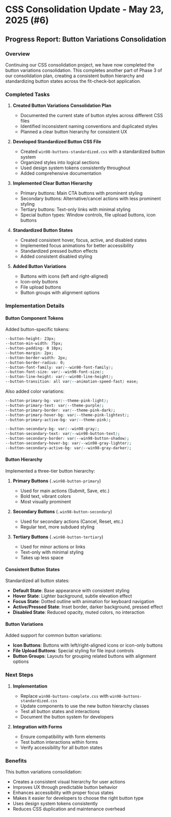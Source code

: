 # CSS Consolidation Update - May 23, 2025 (#6)

## Progress Report: Button Variations Consolidation

### Overview

Continuing our CSS consolidation project, we have now completed the button variations consolidation. This completes another part of Phase 3 of our consolidation plan, creating a consistent button hierarchy and standardizing button states across the fit-check-bot application.

### Completed Tasks

1. **Created Button Variations Consolidation Plan**
   - Documented the current state of button styles across different CSS files
   - Identified inconsistent naming conventions and duplicated styles
   - Planned a clear button hierarchy for consistent UX

2. **Developed Standardized Button CSS File**
   - Created `win98-buttons-standardized.css` with a standardized button system
   - Organized styles into logical sections
   - Used design system tokens consistently throughout
   - Added comprehensive documentation

3. **Implemented Clear Button Hierarchy**
   - Primary buttons: Main CTA buttons with prominent styling
   - Secondary buttons: Alternative/cancel actions with less prominent styling
   - Tertiary buttons: Text-only links with minimal styling
   - Special button types: Window controls, file upload buttons, icon buttons

4. **Standardized Button States**
   - Created consistent hover, focus, active, and disabled states
   - Implemented focus animations for better accessibility
   - Standardized pressed button effects
   - Added consistent disabled styling

5. **Added Button Variations**
   - Buttons with icons (left and right-aligned)
   - Icon-only buttons
   - File upload buttons
   - Button groups with alignment options

### Implementation Details

#### Button Component Tokens

Added button-specific tokens:
```css
--button-height: 23px;
--button-min-width: 75px;
--button-padding: 0 10px;
--button-margin: 2px;
--button-border-width: 2px;
--button-border-radius: 0;
--button-font-family: var(--win98-font-family);
--button-font-size: var(--win98-font-size);
--button-line-height: var(--win98-line-height);
--button-transition: all var(--animation-speed-fast) ease;
```

Also added color variations:
```css
--button-primary-bg: var(--theme-pink-light);
--button-primary-text: var(--theme-purple);
--button-primary-border: var(--theme-pink-dark);
--button-primary-hover-bg: var(--theme-pink-lightest);
--button-primary-active-bg: var(--theme-pink);

--button-secondary-bg: var(--win98-gray);
--button-secondary-text: var(--win98-button-text);
--button-secondary-border: var(--win98-button-shadow);
--button-secondary-hover-bg: var(--win98-gray-lighter);
--button-secondary-active-bg: var(--win98-gray-darker);
```

#### Button Hierarchy

Implemented a three-tier button hierarchy:
1. **Primary Buttons** (`.win98-button-primary`)
   - Used for main actions (Submit, Save, etc.)
   - Bold text, vibrant colors
   - Most visually prominent

2. **Secondary Buttons** (`.win98-button-secondary`)
   - Used for secondary actions (Cancel, Reset, etc.)
   - Regular text, more subdued styling

3. **Tertiary Buttons** (`.win98-button-tertiary`)
   - Used for minor actions or links
   - Text-only with minimal styling
   - Takes up less space

#### Consistent Button States

Standardized all button states:
- **Default State**: Base appearance with consistent styling
- **Hover State**: Lighter background, subtle elevation effect
- **Focus State**: Dotted outline with animation for keyboard navigation
- **Active/Pressed State**: Inset border, darker background, pressed effect
- **Disabled State**: Reduced opacity, muted colors, no interaction

#### Button Variations

Added support for common button variations:
- **Icon Buttons**: Buttons with left/right-aligned icons or icon-only buttons
- **File Upload Buttons**: Special styling for file input controls
- **Button Groups**: Layouts for grouping related buttons with alignment options

### Next Steps

1. **Implementation**
   - Replace `win98-buttons-complete.css` with `win98-buttons-standardized.css`
   - Update components to use the new button hierarchy classes
   - Test all button states and interactions
   - Document the button system for developers

2. **Integration with Forms**
   - Ensure compatibility with form elements
   - Test button interactions within forms
   - Verify accessibility for all button states

### Benefits

This button variations consolidation:
- Creates a consistent visual hierarchy for user actions
- Improves UX through predictable button behavior
- Enhances accessibility with proper focus states
- Makes it easier for developers to choose the right button type
- Uses design system tokens consistently
- Reduces CSS duplication and maintenance overhead
